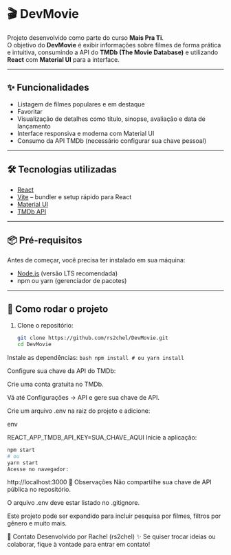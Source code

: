 # 🎬 DevMovie

Projeto desenvolvido como parte do curso **Mais Pra Ti**.  
O objetivo do **DevMovie** é exibir informações sobre filmes de forma prática e intuitiva, consumindo a API do **TMDb (The Movie Database)** e utilizando **React** com **Material UI** para a interface.

---

## ✨ Funcionalidades

- Listagem de filmes populares e em destaque
- Favoritar
- Visualização de detalhes como título, sinopse, avaliação e data de lançamento  
- Interface responsiva e moderna com Material UI  
- Consumo da API TMDb (necessário configurar sua chave pessoal)

---
## 🛠️ Tecnologias utilizadas

- [React](https://react.dev/)  
- [Vite](https://vitejs.dev/) – bundler e setup rápido para React  
- [Material UI](https://mui.com/)  
- [TMDb API](https://www.themoviedb.org/)  

---

## 📦 Pré-requisitos

Antes de começar, você precisa ter instalado em sua máquina:

- [Node.js](https://nodejs.org/) (versão LTS recomendada)  
- npm ou yarn (gerenciador de pacotes)

---

## 🚀 Como rodar o projeto

1. Clone o repositório:
   ```bash
   git clone https://github.com/rs2chel/DevMovie.git
   cd DevMovie
Instale as dependências:
    ```bash
         npm install
         # ou
         yarn install```

Configure sua chave da API do TMDb:

Crie uma conta gratuita no TMDb.

Vá até Configurações → API e gere sua chave de API.

Crie um arquivo .env na raiz do projeto e adicione:

env

REACT_APP_TMDB_API_KEY=SUA_CHAVE_AQUI
Inicie a aplicação:

```bash
npm start
# ou
yarn start
Acesse no navegador:
 ```

http://localhost:3000
📝 Observações
Não compartilhe sua chave de API pública no repositório.

O arquivo .env deve estar listado no .gitignore.

Este projeto pode ser expandido para incluir pesquisa por filmes, filtros por gênero e muito mais.

📧 Contato
Desenvolvido por Rachel (rs2chel) ✨
Se quiser trocar ideias ou colaborar, fique à vontade para entrar em contato!
